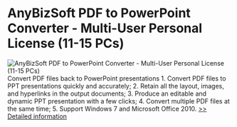 # AnyBizSoft PDF to PowerPoint Converter - Multi-User Personal License (11-15 PCs)
![AnyBizSoft PDF to PowerPoint Converter - Multi-User Personal License (11-15 PCs)](https://mycommerce.akamaized.net/api/pimages/P300952694/BIG/300952694.JPG)
Convert PDF files back to PowerPoint presentations 1. Convert PDF files to PPT presentations quickly and accurately; 2. Retain all the layout, images, and hyperlinks in the output documents; 3. Produce an editable and dynamic PPT presentation with a few clicks; 4. Convert multiple PDF files at the same time; 5. Support Windows 7 and Microsoft Office 2010.
[>> Detailed information](https://secure.shareit.com/shareit/product.html?productid=300952694&affiliateid=200057808)